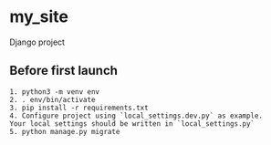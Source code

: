 # my_site
Django project 


## Before first launch
```
1. python3 -m venv env
2. . env/bin/activate
3. pip install -r requirements.txt
4. Configure project using `local_settings.dev.py` as example.
Your local settings should be written in `local_settings.py`
5. python manage.py migrate
```